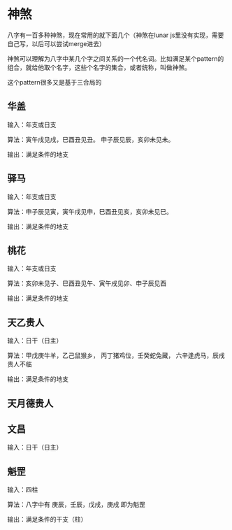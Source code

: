 # 神煞

八字有一百多种神煞，现在常用的就下面几个（神煞在lunar js里没有实现，需要自己写，以后可以尝试merge进去）

神煞可以理解为八字中某几个字之间关系的一个代名词。比如满足某个pattern的组合，就给他取个名字，这些个名字的集合，或者统称，叫做神煞。

这个pattern很多又是基于三合局的

## 华盖

输入：年支或日支

算法：寅午戌见戌，巳酉丑见丑。 申子辰见辰，亥卯未见未。

输出：满足条件的地支

## 驿马

输入：年支或日支

算法：申子辰见寅，寅午戌见申，巳酉丑见亥，亥卯未见巳。

输出：满足条件的地支

## 桃花

输入：年支或日支

算法：亥卯未见子、巳酉丑见午、寅午戌见卯、申子辰见酉

输出：满足条件的地支

## 天乙贵人

输入：日干（日主）

算法：甲戊庚牛羊，乙己鼠猴乡， 丙丁猪鸡位，壬癸蛇兔藏， 六辛逢虎马，辰戌贵人不临

输出：满足条件的地支

## 天月德贵人

## 文昌

输入：日干（日主）

## 魁罡

输入：四柱

算法：八字中有 庚辰，壬辰，戊戌，庚戌 即为魁罡

输出：满足条件的干支（柱）
